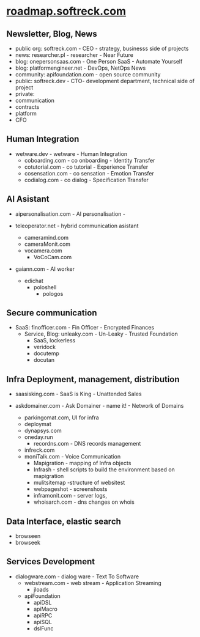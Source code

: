# [roadmap.softreck.com](http://roadmap.softreck.com)

## Newsletter, Blog, News

+ public org: softreck.com - CEO - strategy, businesss side of projects 
+ news: researcher.pl - researcher - Near Future
+ blog: onepersonsaas.com - One Person SaaS - Automate Yourself
+ blog: platformengineer.net - DevOps, NetOps  News
+ community: apifoundation.com - open source community
+ public: softreck.dev - CTO- development department, technical side of project    
+ private:
 + communication
 + contracts
 + platform
 + CFO

    

## Human Integration

+ wetware.dev - wetware - Human Integration
  + coboarding.com - co onboarding - Identity Transfer
  + cotutorial.com - co tutorial - Experience Transfer 
  + cosensation.com -  co sensation - Emotion Transfer
  + codialog.com - co dialog - Specification Transfer


## AI Asistant

+ aipersonalisation.com - AI personalisation -
  
+ teleoperator.net - hybrid communication asistant
  + cameramind.com
  + cameraMonit.com  
  + vocamera.com  
    + VoCoCam.com      

+ gaiann.com - AI worker
  + edichat
    + poloshell
      + pologos
    
  

## Secure communication

+ SaaS: finofficer.com - Fin Officer - Encrypted Finances
  + Service, Blog: unleaky.com - Un-Leaky - Trusted Foundation
    + SaaS, lockerless
    + veridock
    + docutemp
    + docutan
    



## Infra Deployment, management, distribution

+ saasisking.com - SaaS is King - Unattended Sales   
+ askdomainer.com - Ask Domainer - name it! - Network of Domains


  + parkingomat.com, UI for infra
  + deploymat
  + dynapsys.com
  + oneday.run 
    + recordns.com - DNS records management
  + infreck.com
  + moniTalk.com - Voice Communication 
    + Mapigration - mapping of Infra objects
    + Infrash - shell scripts to build the environment based on mapigration    
    + mulitsitemap -structure of websitest
    + webpageshot - screenshosts
    + inframonit.com - server logs, 
    + whoisarch.com - dns changes on whois


## Data Interface, elastic search

+ browseen
+ browseek




## Services Development

  
+ dialogware.com - dialog ware - Text To Software
  + webstream.com - web stream - Application Streaming  
    + jloads
  + apiFoundation
    + apiDSL
    + apiMacro
    + apiRPC
    + apiSQL
    + dslFunc


